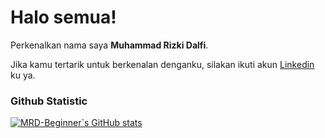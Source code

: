 # Halo semua! 
 
Perkenalkan nama saya **Muhammad Rizki Dalfi**.<br>
 
Jika kamu tertarik untuk berkenalan denganku, silakan ikuti akun [Linkedin](https://www.linkedin.com/in/muhammad-rizki-dalfi/) ku ya.
 
### Github Statistic
[![MRD-Beginner`s GitHub stats](https://github-readme-stats.vercel.app/api?username=MRD-Beginner)](https://github.com/MRD-Beginner/github-readme-stats)

